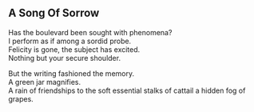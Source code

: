 A Song Of Sorrow
----------------
Has the boulevard been sought with phenomena?  
I perform as if among a sordid probe.  
Felicity is gone, the subject has excited.  
Nothing but your secure shoulder.  
  
But the writing fashioned the memory.  
A green jar magnifies.  
A rain of friendships to the soft essential stalks of cattail a hidden fog of grapes.  
